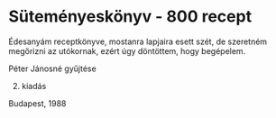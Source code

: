 # Süteményeskönyv - 800 recept

Édesanyám receptkönyve, mostanra lapjaira esett szét, de szeretném megőrizni az utókornak, ezért úgy döntöttem, hogy begépelem.

Péter Jánosné gyűjtése

2. kiadás

Budapest, 1988
